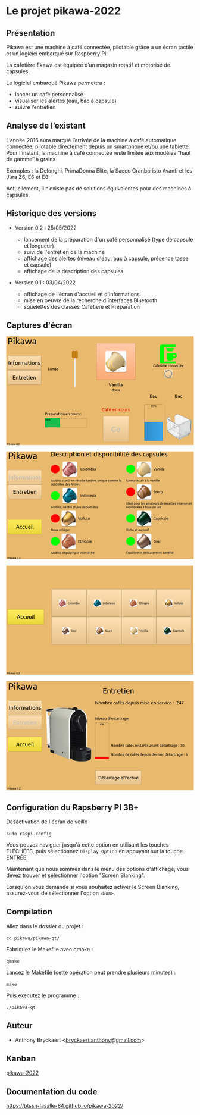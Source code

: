 # Le projet pikawa-2022

## Présentation

Pikawa est une machine à café connectée, pilotable grâce à un écran tactile et un logiciel embarqué sur Raspberry Pi.

La cafetière Ekawa est équipée d’un magasin rotatif et motorisé de capsules.

Le logiciel embarqué Pikawa permettra :

* lancer un café personnalisé
* visualiser les alertes (eau, bac à capsule)
* suivre l’entretien

## Analyse de l’existant

L’année 2016 aura marqué l’arrivée de la machine à café automatique connectée, pilotable directement depuis un smartphone et/ou une tablette. 
Pour l'instant, la machine à café connectée reste limitée aux modèles “haut de gamme” à grains.

Exemples : la Delonghi, PrimaDonna Elite, la Saeco Granbaristo Avanti et les Jura Z6, E6 et E8.

Actuellement, il n’existe pas de solutions équivalentes pour des machines à capsules.

## Historique des versions

- Version 0.2 : 25/05/2022
  - lancement de la préparation d'un café personnalisé (type de capsule et longueur)
  - suivi de l'entretien de la machine
  - affichage des alertes (niveau d'eau, bac à capsule, présence tasse et capsule)
  - affichage de la description des capsules

- Version 0.1 : 03/04/2022
  - affichage de l'écran d'accueil et d'informations
  - mise en oeuvre de la recherche d'interfaces Bluetooth
  - squelettes des classes Cafetiere et Preparation

## Captures d'écran

![](captures/page-Accueil-IHM.png)

![](captures/page-Information-IHM.png)

![](captures/page-Selection-IHM.png)

![](captures/page-Entretien-IHM.png)

## Configuration du Rapsberry PI 3B+ 

Désactivation de l'écran de veille

`sudo raspi-config`

Vous pouvez naviguer jusqu'à cette option en utilisant les touches FLÉCHÉES, puis sélectionnez `Display Option` en appuyant sur la touche ENTRÉE.

Maintenant que nous sommes dans le menu des options d'affichage, vous devez trouver et sélectionner l'option "Screen Blanking".

Lorsqu'on vous demande si vous souhaitez activer le Screen Blanking, assurez-vous de sélectionner l'option `<Non>`.

## Compilation

Allez dans le dossier du projet :

`cd pikawa/pikawa-qt/`

Fabriquez le Makefile avec qmake :

`qmake`

Lancez le Makefile (cette opération peut prendre plusieurs minutes) :

`make`

Puis executez le programme :

`./pikawa-qt`

## Auteur

- Anthony Bryckaert <<bryckaert.anthony@gmail.com>>

## Kanban

[pikawa-2022](https://github.com/btssn-lasalle-84/pikawa-2022/projects/1)

## Documentation du code

https://btssn-lasalle-84.github.io/pikawa-2022/
